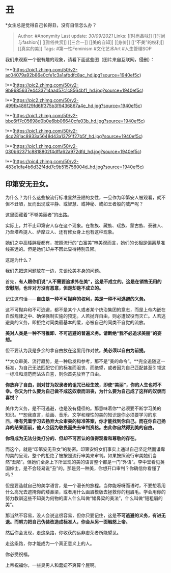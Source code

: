 # 丑
*女生总是觉得自己长得丑，没有自信怎么办？

> Author: #Anonymity 
Last update: *30/09/2021* 
Links: [[时尚品味]] [[时尚与fashion]] [[雅俗共赏]] [[三合一]] [[美的自知]] [[身价]] [[“不美”的权利]] [[真实的美]]
Tags: #第一性Feminism #文化艺术Art #人生管理SOP 


我们来观察一个很有趣的现象，请看下面这些图（图片来自互联网，侵删）：

!**(https://pic1.zhimg.com/50/v2-ac04079a92b86e0cfe1c3a1afbdfc8ac_hd.jpg?source=1940ef5c)  


!**(https://pic2.zhimg.com/50/v2-9b9685637e4433714aad57c1c8564bf1_hd.jpg?source=1940ef5c)  


!**(https://pic2.zhimg.com/50/v2-499fb486f29fd6ff375b3f9436867a4e_hd.jpg?source=1940ef5c)  


!**(https://pic1.zhimg.com/50/v2-bbc6ff7c05698d0b0e6bb06640cfe03b_hd.jpg?source=1940ef5c)  


!**(https://pic1.zhimg.com/50/v2-4cd281ac8933a5648d43a13791f27b5f_hd.jpg?source=1940ef5c)  


!**(https://pic1.zhimg.com/50/v2-030b62371c8818802f4dffa62a972dfd_hd.jpg?source=1940ef5c)  


!**(https://pic4.zhimg.com/50/v2-483e1dfa4b6d32f4dd7c9b515756004d_hd.jpg?source=1940ef5c)  


**印第安无丑女。**
-----------

为什么？为什么这些按流行标准显然丑陋的女性，一旦作为印第安人被观看，就不但不丑陋，反而出现或平静、或智慧、或神秘、或如王者般的威严呢？

这里面藏着“不够美丽者”的出路。

实际上，并不止印第安人存在这个现象。在黎族、藏族、瑶族、蒙古族、泰雅人、乃至塔希提人、萨摩亚人、还有修女身上也有这种现象。

她们之中高矮胖瘦都有，按照流行的“白富美”审美观而言，她们的长相是偏离基准线甚远的。但是她们却并不因此显得特别丑陋。

这是为什么？

我们先把这问题放在一边，先谈论美本身的问题。

首先，**有人跟你们说“人不需要追求外在美”，这是不成立的。这是在销售无用的安慰剂，也许对方没有恶意，但是却是不成立的。**

记住这句话——**自由是一种不可抛弃的权利，美是一种不可逃避的义务。**

这不可抛弃和不可逃避，都不是某个人或者某个统治集团的意志，而是上帝内嵌在自然规律之中、确保强制实施的预定。人若抛弃自由，则必遭奴役而灭亡。人若逃避美的义务，即拒绝对同类最基本的爱，必被自己的同类不自觉的流放。

**美对人类是一种不可推卸、不可逃避的普遍义务。请断绝“我不必追求美丽”的妄想。**

但不要认为我是多余的拿自由放在这里用作对仗。**美必须以自由为前提。**

**大众审美、流行趋势，是一种启发和参考，那不是“美的命令”。**完全追随这一标准，为自己无法匹配它们的标准而沮丧、而绝望，或者因为自己匹配甚至引领这一标准和规范而沾沾自喜，则你首先放弃了自由。

**你放弃了自由，则对甘为奴隶者的诅咒已经生效，即使“美丽”，你的人生也将不幸。你又为什么要为自己做不成这奴隶而沮丧，为什么要为自己成了这样的奴隶而喜悦？**

美作为义务，是不可逃避，也是没有捷径的。那意味着你**必须要不断学习美的知识。**恕我直言，绘画、音乐、文学和理性的美的知识是你必须要学习的东西。**唯有凭着学习去扬弃大众审美的标准答案，你才能找到你自己。而在你自己扬弃的结果面前，他人会因为敬畏而失去审判资格。由此你自然得到美的自由。**

**你将成为无法分类打分的、但却不可否认的值得观看和尊敬的存在。**

而这个，就是“印第安无丑女”的秘密。印第安妇女们事实上通过自己坚定然而谦卑的美的呈现，整个的拒绝了被按照流行审美来审判。如果按照流行审美她们当然“丑陋”。但她们全身上下所呈现的美的语言整个都是一门“外语”。李中堂看见英国绅士，是不会轻易说“丑”的。那是另一种美，你想开口审判？你确信你看懂了吗？

但是要造就自己的美学语言，是一个漫长的旅程。当你能呀呀而语时，不要想着用什么高光去遮掩你的矮鼻梁，或者用什么画眉模版去拯救你的粗眉毛。学会用你的努力教训这些不知美为何物的庸人什么叫做“矮鼻梁的美法”，什么叫做“短粗眉的美”。

那当然不容易，没人会说这很容易，但你只要记住，这是**不可逃避的义务，有进无退。而努力把自己伪装改造成标准人，你会从另一面触怒上帝。**

然后你会发现，走这条路，你收获的远非虚荣者所能望见。

走这条路，你才能成为一个真正意义上的人。

你必受祝福。

上帝祝福你，一些臭男人和蠢妞不爽算个屁啊。




